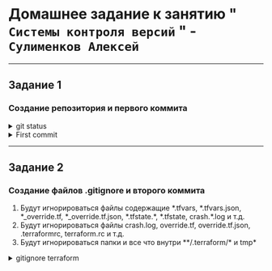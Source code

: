 # Домашнее задание к занятию " `Системы контроля версий` " - `Сулименков Алексей`

---

## Задание 1

### Создание репозитория и первого коммита

<details> <summary>git status</summary>

```git
On branch main
Your branch is up to date with 'origin/main'.

Changes not staged for commit:
(use "git add <file>..." to update what will be committed)
(use "git restore <file>..." to discard changes in working directory)
modified: README.md

no changes added to commit (use "git add" and/or "git commit -a")
```

</details>

<details> <summary>First commit</summary>

```git
git add . && git commit -am "HW-devops-netology"
[main 1304a10] HW-devops-netology
1 file changed, 25 insertions(+), 1 deletion(-)
```

</details>

---

## Задание 2

### Создание файлов .gitignore и второго коммита

1. Будут игнорироваться файлы содержащие \*.tfvars, \*.tfvars.json, \*\_override.tf, \*\_override.tf.json, \*.tfstate.\*, \*.tfstate, crash.\*.log и т.д.
2. Будут игнорироваться файлы crash.log, override.tf, override.tf.json, .terraformrc, terraform.rc и т.д.
3. Будут игнорироваться папки и все что внутри \*\*/.terraform/\* и tmp\*

<details> <summary>gitignore terraform</summary>

```git
# Local .terraform directories
**/.terraform/*

# .tfstate files
*.tfstate
*.tfstate.*

# Crash log files
crash.log
crash.*.log

# Exclude all .tfvars files, which are likely to contain sensitive data, such as
# password, private keys, and other secrets. These should not be part of version
# control as they are data points which are potentially sensitive and subject
# to change depending on the environment.
*.tfvars
*.tfvars.json

# Ignore override files as they are usually used to override resources locally and so
# are not checked in
override.tf
override.tf.json
*_override.tf
*_override.tf.json

# Ignore transient lock info files created by terraform apply
.terraform.tfstate.lock.info

# Include override files you do wish to add to version control using negated pattern
# !example_override.tf

# Include tfplan files to ignore the plan output of command: terraform plan -out=tfplan
# example: *tfplan*

# Ignore CLI configuration files
.terraformrc
terraform.rc
tmp*
.terraform.lock*
```

 </details>
